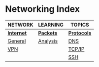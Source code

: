 # Networking Index

|NETWORK|LEARNING|TOPICS|
|---|---|---|
|[**Internet**](internet-index)|[**Packets**](packets-index)|[**Protocols**](protocols-index)|
|[General](networking/internet/internet-general)|[Analysis](networking/packets/packet-analysis.md)|[DNS](networking/protocols/protocols-dns.md)|
|[VPN](networking/internet/internet-vpn)||[TCP/IP](networking/protocols/protocols-tcpip)|
|||[SSH](networking/protocols/protocols-ssh)|
